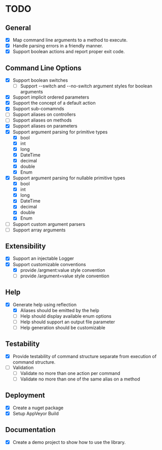 # TODO

## General
* [x] Map command line arguments to a method to execute.
* [x] Handle parsing errors in a friendly manner.
* [x] Support boolean actions and report proper exit code.

## Command Line Options

* [x] Support boolean switches
  * [ ] Support --switch and --no-switch argument styles for boolean arguments
* [x] Support implicit ordered parameters
* [x] Support the concept of a default action
* [x] Support sub-comamnds
* [ ] Support aliases on controllers
* [ ] Support aliases on methods
* [x] Support aliases on parameters
* [x] Support argument parsing for primitive types
  * [x] bool
  * [x] int
  * [x] long
  * [x] DateTime
  * [x] decimal
  * [x] double
  * [x] Enum
* [x] Support argument parsing for nullable primitive types
  * [x] bool
  * [x] int
  * [x] long
  * [x] DateTime
  * [x] decimal
  * [x] double
  * [x] Enum
* [ ] Support custom argument parsers
* [ ] Support array arguments

## Extensibility

* [x] Support an injectable Logger
* [x] Support customizable conventions
  * [x] provide /argment:value style convention
  * [ ] provide /argument=value style convention

## Help

* [x] Generate help using reflection
  * [x] Aliases should be emitted by the help
  * [ ] Help should display available enum options
  * [ ] Help should support an output file parameter
  * [ ] Help generation should be customizable

## Testability
* [x] Provide testability of command structure separate from execution of command structure.
* [ ] Validation
  * [ ] Validate no more than one action per command
  * [ ] Validate no more than one of the same alias on a method

## Deployment
* [x] Create a nuget package
* [x] Setup AppVeyor Build

## Documentation
* [x] Create a demo project to show how to use the library.
